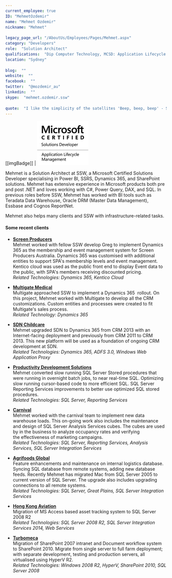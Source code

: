 ```yaml
---
current_employee: true
ID: "MehmetOzdemir"
name: "Mehmet Ozdemir"
nickname: "Mehmet"

legacy_page_url: "/AboutUs/Employees/Pages/Mehmet.aspx"
category: "Developers"
role:  "Solution Architect"
qualifications:  "Dip Computer Technology, MCSD: Application Lifecycle Management"
location: "Sydney"

blog:  ""
website:  ""
facebook:  ""
twitter:  "@mozdemir_au"
linkedin:  ""
skype:  "mehmet.ozdemir.ssw"

quote:  "I like the simplicity of the satellites 'Beep, beep, beep' - Sputnik"
---
```


[[imgBadge]]
| ![](./Images/Bio/MCSD_2013.png) 

Mehmet is a Solution Architect at SSW, a Microsoft Certified Solutions Developer specialising in Power BI, SSRS, Dynamics 365, and SharePoint solutions. Mehmet has extensive experience in Microsoft products both pre and post .NET and loves working with C#, Power Query, DAX, and SQL. In previous roles before SSW, Mehmet has worked with BI tools such as Teradata Data Warehouse, Oracle DRM (Master Data Management), Essbase and Cognos ReportNet.

Mehmet also helps many clients and SSW with infrastructure-related tasks.

#### Some recent clients

* **[Screen Producers](https://www.screenproducers.org.au/)**   
Mehmet worked with fellow SSW develop Greg to implement Dynamics 365 as the membership and event management system for Screen Producers Australia. Dynamics 365 was customised with additional entities to support SPA's membership levels and event management. Kentico cloud was used as the public front end to display Event data to the public, with SPA's members receiving discounted pricing.  
    *Related Technologies: Dynamics 365, Kentico Cloud*

* **[Multigate Medical](https://multigate.com.au/)**  
Multigate approached SSW to implement a Dynamics 365  rollout. On this project, Mehmet worked with Multigate to develop all the CRM customizations. Custom entities and processes were created to fit Multigate's sales process.  
    *Related Technology: Dynamics 365*

* **[SDN Childcare](https://sdn.org.au/)**  
Mehmet upgraded SDN to Dynamics 365 from CRM 2013 with an Internet-facing deployment and previously from CRM 2011 to CRM 2013. This new platform will be used as a foundation of ongoing CRM development at SDN.  
    *Related Technologies: Dynamics 365, ADFS 3.0, Windows Web Application Proxy*

* **[Productivity Development Solutions](https://pdsglobal.com)**  
Mehmet converted slow running SQL Server Stored procedures that were running in overnight batch jobs, to near real-time SQL. Optimizing slow running cursor-based code to more efficient SQL. SQL Server Reporting Services improvements to better use optimized SQL stored procedures.  
    *Related Technologies: SQL Server, Reporting Services*

* **[Carnival](https://carnival.com.au/)**  
Mehmet worked with the carnival team to implement new data warehouse loads. This on-going work also includes the maintenance and design of SQL Server Analysis Services cubes. The cubes are used by in the business to analyze occupancy rates and verifying the effectiveness of marketing campaigns.  
    *Related Technologies: SQL Server, Reporting Services, Analysis Services, SQL Server Integration Services*

* **[Agrifoods Global](http://macanz.com/)**  
Feature enhancements and maintenance on internal logistics database. Syncing SQL database from remote systems, adding new database feeds. Recently Mehmet has migrated Mac from SQL Server 2005 to current version of SQL Server. The upgrade also includes upgrading connections to all remote systems.  
    *Related Technologies: SQL Server, Great Plains, SQL Server Integration Services*

* **[Hong Kong Aviation](http://www.hongkongaviation.com/)**  
 Migration of MS Access based asset tracking system to SQL Server 2008 R2  
    *Related Technologies: SQL Server 2008 R2, SQL Server Integration Services 2014, Web Services*

* **[Turbomeca](http://www.turbomeca.com/)**  
Migration of SharePoint 2007 intranet and Document workflow system to SharePoint 2010. Migrate from single server to full farm deployment; with separate development, testing and production servers, all virtualised using HyperV R2.  
    *Related Technologies: Windows 2008 R2, HyperV, SharePoint 2010, SQL Server 2008*
